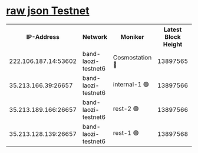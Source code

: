 
[raw json Testnet](https://rpc-check.bandt.stavr.tech/bandt/rpcbandt_result.json)
=

<table><tr><th>IP-Address</th><th>Network</th><th>Moniker</th><th>Latest Block Height</th><th>Earliest Block Height</th><th>Catching Up</th><th>Tx Index</th><th>Voting Power</th><th>Scan Time</th></tr><tr><td>222.106.187.14:53602</td><td>band-laozi-testnet6</td><td>Cosmostation 🔴</td><td>13897565</td><td>13177501</td><td>False</td><td>on</td><td>2203223</td><td>2023-12-15T19:12:46.155201215UTC</td></tr><tr><td>35.213.166.39:26657</td><td>band-laozi-testnet6</td><td>internal-1 🟢</td><td>13897566</td><td>13797566</td><td>False</td><td>on</td><td>0</td><td>2023-12-15T19:12:47.358618657UTC</td></tr><tr><td>35.213.189.166:26657</td><td>band-laozi-testnet6</td><td>rest-2 🟢</td><td>13897566</td><td>13797566</td><td>False</td><td>on</td><td>0</td><td>2023-12-15T19:12:48.632477388UTC</td></tr><tr><td>35.213.128.139:26657</td><td>band-laozi-testnet6</td><td>rest-1 🟢</td><td>13897568</td><td>13797568</td><td>False</td><td>on</td><td>0</td><td>2023-12-15T19:12:54.008254291UTC</td></tr></table>
